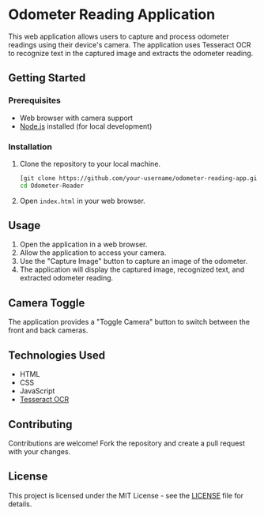 # Odometer Reading Application

This web application allows users to capture and process odometer readings using their device's camera. The application uses Tesseract OCR to recognize text in the captured image and extracts the odometer reading.

## Getting Started

### Prerequisites

- Web browser with camera support
- [Node.js](https://nodejs.org/) installed (for local development)

### Installation

1. Clone the repository to your local machine.

    ```bash
    [git clone https://github.com/your-username/odometer-reading-app.git](https://github.com/zaasfand/Odometer-Reader.git)
    cd Odometer-Reader
    ```

2. Open `index.html` in your web browser.

## Usage

1. Open the application in a web browser.
2. Allow the application to access your camera.
3. Use the "Capture Image" button to capture an image of the odometer.
4. The application will display the captured image, recognized text, and extracted odometer reading.

## Camera Toggle

The application provides a "Toggle Camera" button to switch between the front and back cameras.

## Technologies Used

- HTML
- CSS
- JavaScript
- [Tesseract OCR](https://tesseract.projectnaptha.com/)

## Contributing

Contributions are welcome! Fork the repository and create a pull request with your changes.

## License

This project is licensed under the MIT License - see the [LICENSE](LICENSE) file for details.

